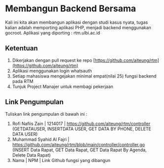 # Membangun Backend Bersama

Kali ini kita akan membangun aplikasi dengan studi kasus nyata, tugas kalian adalah memporting aplikasi PHP, menjadi backend menggunakan gocroot.
Aplikasi yang diporting : rtm.ulbi.ac.id

## Ketentuan

1. Dikerjakan dengan pull request ke repo [https://github.com/aiteung/rtm](https://github.com/aiteung/rtm)
2. Aplikasi menggunakan login whatsauth
3. Setiap mahasiswa mengejakan minimal empat(nilai 25) fungsi backend pada RTM
4. Tunjuk Project Manajer untuk membagi pekerjaan

## Link Pengumpulan

Tuliskan link pengumpulan di bawah ini :
1. Rofi Nafiis Zain | 1214017 | https://github.com/aiteung/rtm/controller (GETDATAUSER, INSERTDATA USER, GET DATA BY PHONE, DELETE DATA USER)
2. Muhammad Syahid Al Fajri | https://github.com/aiteung/rtm/blob/main/controller/controller.go (INSERT Data Rapat, GET Data Rapat, GET Data Rapat By Agenda, Delete Data Rapat)
3. Nama | NPM | Link Github fungsi yang dibangun
